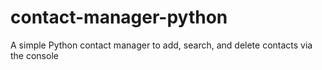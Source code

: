 # contact-manager-python
A simple Python contact manager to add, search, and delete contacts via the console
